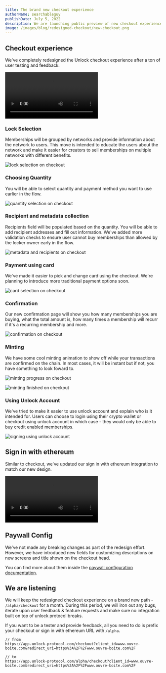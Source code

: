 ```yaml
---
title: The brand new checkout experience
authorName: searchableguy
publishDate: July 5, 2022
description: We are launching public preview of new checkout experience.
image: /images/blog/redesigned-checkout/new-checkout.png
---
```


## Checkout experience

We've completely redesigned the Unlock checkout experience after a ton of user testing and feedback.

<video controls autoplay>
  <source src="/images/blog/redesigned-checkout/checkout-experience.mp4" type="video/mp4">
</video>

### Lock Selection

Memberships will be grouped by networks and provide information about the network to users. This move is intended to educate the users about the network and make it easier for creators to sell memberships on multiple networks with different benefits.

![lock selection on checkout](/images/blog/redesigned-checkout/new-checkout.png)

### Choosing Quantity

You will be able to select quantity and payment method you want to use earlier in the flow.

![quantity selection on checkout](/images/blog/redesigned-checkout/new-checkout-quantity.jpg)

### Recipient and metadata collection

Recipients field will be populated based on the quantity. You will be able to add recipient addresses and fill out information. We've added more validation checks to ensure user cannot buy memberships than allowed by the locker owner early in the flow.

![metadata and recipients on checkout](/images/blog/redesigned-checkout/new-checkout-metadata.png)

### Payment using card

We've made it easier to pick and change card using the checkout. We're planning to introduce more traditional payment options soon.

![card selection on checkout](/images/blog/redesigned-checkout/new-checkout-add-card.png)

### Confirmation

Our new confirmation page will show you how many memberships you are buying, what the total amount is, how many times a membership will recurr if it's a recurring membership and more.

![confirmation on checkout](/images/blog/redesigned-checkout/new-checkout-confirmation.png)

### Minting

We have some cool minting animation to show off while your transactions are confirmed on the chain. In most cases, it will be instant but if not, you have something to look foward to.

![minting progress on checkout](/images/blog/redesigned-checkout/new-checkout-minting.png)

![minting finished on checkout](/images/blog/redesigned-checkout/new-checkout-finished.png)

### Using Unlock Account

We've tried to make it easier to use unlock account and explain who is it intended for. Users can choose to login using their crypto wallet or checkout using unlock account in which case - they would only be able to buy credit enabled memberships.

![signing using unlock account](/images/blog/redesigned-checkout/new-checkout-unlock-account.png)

## Sign in with ethereum

Similar to checkout, we've updated our sign in with ethereum integration to match our new design.

<video controls autoplay>
  <source src="/images/blog/redesigned-checkout/sign-in-with-ethereum.mp4" type="video/mp4">
</video>

## Paywall Config

We've not made any breaking changes as part of the redesign effort. However, we have introduced new fields for customizing descriptions on new screens and title shown on the checkout head.

You can find more about them inside the [paywall configuration documentation](https://docs.unlock-protocol.com/tools/paywall/configuring-checkout).

## We are listening

We will keep the redesigned checkout experience on a brand new path - `/alpha/checkout` for a month. During this period, we will iron out any bugs, iterate upon user feedback & feature requests and make sure no integration built on top of unlock protocol breaks.

If you want to be a tester and provide feedback, all you need to do is prefix your checkout or sign in with ethereum URL with `/alpha`.

```
// from
https://app.unlock-protocol.com/checkout?client_id=www.ouvre-boite.com&redirect_uri=https%3A%2F%2Fwww.ouvre-boite.com%2F

// to
https://app.unlock-protocol.com/alpha/checkout?client_id=www.ouvre-boite.com&redirect_uri=https%3A%2F%2Fwww.ouvre-boite.com%2F
```
